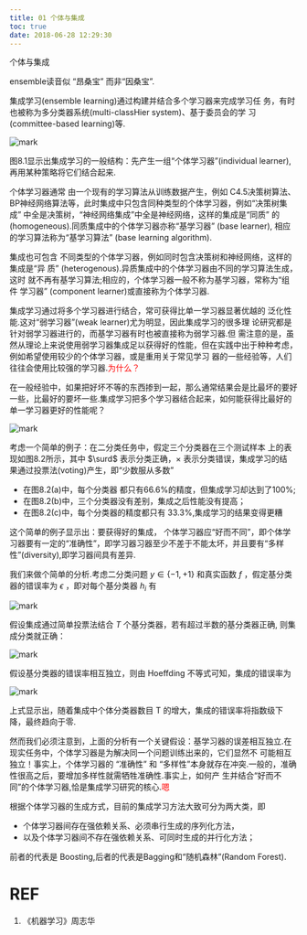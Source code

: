 ```yaml
---
title: 01 个体与集成
toc: true
date: 2018-06-28 12:29:30
---
```







个体与集成

ensemble读音似 “昂桑宝” 而非“因桑宝”.


集成学习(ensemble learning)通过构建并结合多个学习器来完成学习任 务，有时也被称为多分类器系统(multi-classHier system)、基于委员会的学 习(committee-based learning)等.

![mark](http://pacdb2bfr.bkt.clouddn.com/blog/image/180628/Da25ejkffj.png?imageslim)

图8.1显示出集成学习的一般结构：先产生一组“个体学习器”(individual learner),再用某种策略将它们结合起来.

个体学习器通常 由一个现有的学习算法从训练数据产生，例如 C4.5决策树算法、BP神经网络算法等，此时集成中只包含同种类型的个体学习器，例如“决策树集成” 中全是决策树，“神经网络集成”中全是神经网络，这样的集成是“同质” 的(homogeneous).同质集成中的个体学习器亦称“基学习器” (base learner), 相应的学习算法称为“基学习算法” (base learning algorithm).

集成也可包含 不同类型的个体学习器，例如同时包含决策树和神经网络，这样的集成是“异 质” (heterogenous).异质集成中的个体学习器由不同的学习算法生成，这时 就不再有基学习算法;相应的，个体学习器一般不称为基学习器，常称为“组件 学习器” (component learner)或直接称为个体学习器.




集成学习通过将多个学习器进行结合，常可获得比单一学习器显著优越的 泛化性能.这对“弱学习器”(weak learner)尤为明显，因此集成学习的很多理 论研究都是针对弱学习器进行的，而基学习器有时也被直接称为弱学习器.但 需注意的是，虽然从理论上来说使用弱学习器集成足以获得好的性能，但在实践中出于种种考虑，例如希望使用较少的个体学习器，或是重用关于常见学习 器的一些经验等，人们往往会使用比较强的学习器.<span style="color:red;">为什么？</span>

在一般经验中，如果把好坏不等的东西掺到一起，那么通常结果会是比最坏的要好一些，比最好的要坏一些.集成学习把多个学习器结合起来，如何能获得比最好的单一学习器更好的性能呢？

![mark](http://pacdb2bfr.bkt.clouddn.com/blog/image/180628/JmF1K90fIJ.png?imageslim)

考虑一个简单的例子：在二分类任务中，假定三个分类器在三个测试样本 上的表现如图8.2所示，其中 $\surd$ 表示分类正确，$\times$ 表示分类错误，集成学习的结 果通过投票法(voting)产生，即“少数服从多数”

- 在图8.2(a)中，每个分类器 都只有66.6%的精度，但集成学习却达到了100%;
- 在图8.2(b)中，三个分类器没有差别，集成之后性能没有提高；
- 在图8.2(c)中，每个分类器的精度都只有 33.3%,集成学习的结果变得更糟

这个简单的例子显示出：要获得好的集成， 个体学习器应“好而不同”，即个体学习器要有一定的“准确性”，即学习器习器至少不差于不能太坏，并且要有“多样性”(diversity),即学习器间具有差异.


我们来做个简单的分析.考虑二分类问题 $y\in\{-1,+1\}$ 和真实函数 $f$ ，假定基分类器的错误率为 $\epsilon$ ，即对每个基分类器 $h_i$ 有

![mark](http://pacdb2bfr.bkt.clouddn.com/blog/image/180628/j2cc8eH9Gi.png?imageslim)

假设集成通过简单投票法结合 $T$ 个基分类器，若有超过半数的基分类器正确, 则集成分类就正确：

![mark](http://pacdb2bfr.bkt.clouddn.com/blog/image/180628/0jGDk56Adm.png?imageslim)


假设基分类器的错误率相互独立，则由 Hoeffding 不等式可知，集成的错误率为

![mark](http://pacdb2bfr.bkt.clouddn.com/blog/image/180628/ei90188e7A.png?imageslim)

上式显示出，随着集成中个体分类器数目 T 的增大，集成的错误率将指数级下降，最终趋向于零.

然而我们必须注意到，上面的分析有一个关键假设：基学习器的误差相互独立.在现实任务中，个体学习器是为解决同一个问题训练出来的，它们显然不 可能相互独立！事实上，个体学习器的 “准确性” 和 “多样性”本身就存在冲突.一般的，准确性很高之后，要增加多样性就需牺牲准确性.事实上，如何产 生并结合“好而不同”的个体学习器,恰是集成学习研究的核心.<span style="color:red;">嗯</span>

根据个体学习器的生成方式，目前的集成学习方法大致可分为两大类，即

- 个体学习器间存在强依赖关系、必须串行生成的序列化方法，
- 以及个体学习器间不存在强依赖关系、可同时生成的并行化方法；

前者的代表是 Boosting,后者的代表是Bagging和“随机森林”(Random Forest).






# REF
1. 《机器学习》周志华
